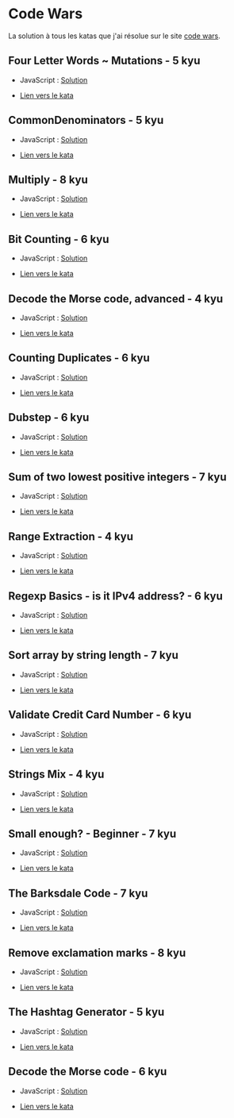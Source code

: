 # Code Wars

La solution à tous les katas que j'ai résolue sur le site [code wars](https://codewars.com).

## Four Letter Words ~ Mutations - 5 kyu

* JavaScript : [Solution](https://github.com/Higashu/codeWars/blob/master/JavaScript/Four_Letter_Words_~_Mutations.js)

* [Lien vers le kata](https://www.codewars.com/kata/5cb5eb1f03c3ff4778402099)

## CommonDenominators - 5 kyu

* JavaScript : [Solution](https://github.com/Higashu/codeWars/blob/master/JavaScript/CommonDenominators.js)

* [Lien vers le kata](https://www.codewars.com/kata/54d7660d2daf68c619000d95)

## Multiply - 8 kyu

* JavaScript : [Solution](https://github.com/Higashu/codeWars/blob/master/JavaScript/Multiply.js)

* [Lien vers le kata](https://www.codewars.com/kata/50654ddff44f800200000004)

## Bit Counting - 6 kyu

* JavaScript : [Solution](https://github.com/Higashu/codeWars/blob/master/JavaScript/Bit_Counting.js)

* [Lien vers le kata](https://www.codewars.com/kata/526571aae218b8ee490006f4)

## Decode the Morse code, advanced - 4 kyu

* JavaScript : [Solution](https://github.com/Higashu/codeWars/blob/master/JavaScript/Decode_the_Morse_code_advanced.js)

* [Lien vers le kata](https://www.codewars.com/kata/54b72c16cd7f5154e9000457)

## Counting Duplicates - 6 kyu

* JavaScript : [Solution](https://github.com/Higashu/codeWars/blob/master/JavaScript/Counting_Duplicates.js)

* [Lien vers le kata](https://www.codewars.com/kata/54bf1c2cd5b56cc47f0007a1)

## Dubstep - 6 kyu

* JavaScript : [Solution](https://github.com/Higashu/codeWars/blob/master/JavaScript/Dubstep.js)

* [Lien vers le kata](https://www.codewars.com/kata/551dc350bf4e526099000ae5)

## Sum of two lowest positive integers - 7 kyu

* JavaScript : [Solution](https://github.com/Higashu/codeWars/blob/master/JavaScript/Sum_of_two_lowest_positive_integers.js)

* [Lien vers le kata](https://www.codewars.com/kata/558fc85d8fd1938afb000014)

## Range Extraction - 4 kyu

* JavaScript : [Solution](https://github.com/Higashu/codeWars/blob/master/JavaScript/Range_Extraction.js)

* [Lien vers le kata](https://www.codewars.com/kata/51ba717bb08c1cd60f00002f)

## Regexp Basics - is it IPv4 address? - 6 kyu

* JavaScript : [Solution](https://github.com/Higashu/codeWars/blob/master/JavaScript/Regexp_Basics_-_is_it_IPv4_address.js)

* [Lien vers le kata](https://www.codewars.com/kata/567fe8b50c201947bc000056)

## Sort array by string length - 7 kyu

* JavaScript : [Solution](https://github.com/Higashu/codeWars/blob/master/JavaScript/Sort_array_by_string_length.js)

* [Lien vers le kata](https://www.codewars.com/kata/57ea5b0b75ae11d1e800006c)

## Validate Credit Card Number - 6 kyu

* JavaScript : [Solution](https://github.com/Higashu/codeWars/blob/master/JavaScript/Validate_Credit_Card_Number.js)

* [Lien vers le kata](https://www.codewars.com/kata/5418a1dd6d8216e18a0012b2)

## Strings Mix - 4 kyu

* JavaScript : [Solution](https://github.com/Higashu/codeWars/blob/master/JavaScript/Strings_Mix.js)

* [Lien vers le kata](https://www.codewars.com/kata/5629db57620258aa9d000014)

## Small enough? - Beginner - 7 kyu

* JavaScript : [Solution](https://github.com/Higashu/codeWars/blob/master/JavaScript/Small_enough.js)

* [Lien vers le kata](https://www.codewars.com/kata/57cc981a58da9e302a000214)

## The Barksdale Code - 7 kyu

* JavaScript : [Solution](https://github.com/Higashu/codeWars/blob/master/JavaScript/The_Barksdale_Code.js)

* [Lien vers le kata](https://www.codewars.com/kata/573d498eb90ccf20a000002a)

## Remove exclamation marks - 8 kyu

* JavaScript : [Solution](https://github.com/Higashu/codeWars/blob/master/JavaScript/Remove_exclamation_marks.js)

* [Lien vers le kata](https://www.codewars.com/kata/57a0885cbb9944e24c00008e)

## The Hashtag Generator - 5 kyu

* JavaScript : [Solution](https://github.com/Higashu/codeWars/blob/master/JavaScript/The_Hashtag_Generator.js)

* [Lien vers le kata](https://www.codewars.com/kata/52449b062fb80683ec000024)

## Decode the Morse code - 6 kyu

* JavaScript : [Solution](https://github.com/Higashu/codeWars/blob/master/JavaScript/Decode_the_Morse_code.js)

* [Lien vers le kata](https://www.codewars.com/kata/54b724efac3d5402db00065e)